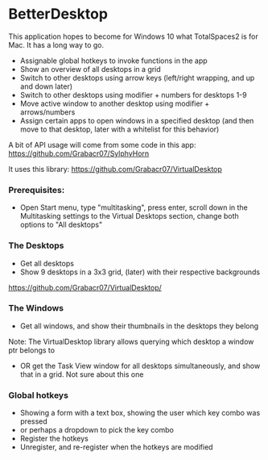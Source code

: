 # BetterDesktop

This application hopes to become for Windows 10 what TotalSpaces2 is for Mac. It has a long way to go.

- Assignable global hotkeys to invoke functions in the app
- Show an overview of all desktops in a grid
- Switch to other desktops using arrow keys (left/right wrapping, and up and down later)
- Switch to other desktops using modifier + numbers for desktops 1-9
- Move active window to another desktop using modifier + arrows/numbers
- Assign certain apps to open windows in a specified desktop (and then move to that desktop, later with a whitelist for this behavior)


A bit of API usage will come from some code in this app:
https://github.com/Grabacr07/SylphyHorn

It uses this library:
https://github.com/Grabacr07/VirtualDesktop


### Prerequisites:

- Open Start menu, type "multitasking", press enter, scroll down in the Multitasking settings to the Virtual Desktops section, change both options to "All desktops"

### The Desktops

- Get all desktops
- Show 9 desktops in a 3x3 grid, (later) with their respective backgrounds

https://github.com/Grabacr07/VirtualDesktop/

### The Windows

- Get all windows, and show their thumbnails in the desktops they belong

Note: The VirtualDesktop library allows querying which desktop a window ptr belongs to

- OR get the Task View window for all desktops simultaneously, and show that in a grid. Not sure about this one

### Global hotkeys

- Showing a form with a text box, showing the user which key combo was pressed
- or perhaps a dropdown to pick the key combo
- Register the hotkeys
- Unregister, and re-register when the hotkeys are modified

